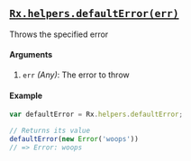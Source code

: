 ## [`Rx.helpers.defaultError(err)`](https://github.com/Reactive-Extensions/RxJS/blob/master/src/core/headers/basicheader.js#L11)

Throws the specified error

#### Arguments
1. `err` *(Any)*: The error to throw

#### Example 

```js
var defaultError = Rx.helpers.defaultError;

// Returns its value
defaultError(new Error('woops'))
// => Error: woops 
```
